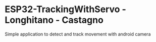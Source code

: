 # ESP32-TrackingWithServo - Longhitano - Castagno
Simple application to detect and track movement with android camera
